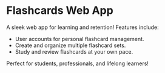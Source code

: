 
# Flashcards Web App
A sleek web app for learning and retention! Features include:

- User accounts for personal flashcard management.
- Create and organize multiple flashcard sets.
- Study and review flashcards at your own pace.

Perfect for students, professionals, and lifelong learners!
